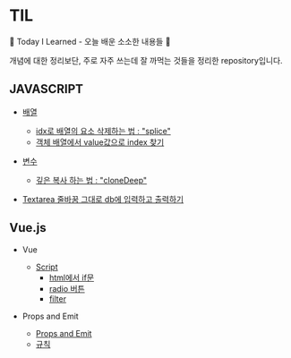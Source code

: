 # TIL
:ant: Today I Learned - 오늘 배운 소소한 내용들 :ant:

개념에 대한 정리보단, 주로 자주 쓰는데 잘 까먹는 것들을 정리한 repository입니다.


## JAVASCRIPT
* <a href="https://github.com/rocher71/TIL/blob/main/Javascript/javascript.md#%EB%B0%B0%EC%97%B4">배열</a>
  * <a href="https://github.com/rocher71/TIL/blob/main/Javascript/javascript.md#idx%EB%A1%9C-%EB%B0%B0%EC%97%B4%EC%9D%98-%EC%9A%94%EC%86%8C-%EC%82%AD%EC%A0%9C%ED%95%98%EB%8A%94-%EB%B2%95--splice">idx로 배열의 요소 삭제하는 법 : "splice"</a>
  * <a href="https://github.com/rocher71/TIL/blob/main/Javascript/javascript.md#%EA%B0%9D%EC%B2%B4-%EB%B0%B0%EC%97%B4%EC%97%90%EC%84%9C-value%EA%B0%92%EC%9C%BC%EB%A1%9C-index-%EC%B0%BE%EA%B8%B0">객체 배열에서 value값으로 index 찾기</a>

* <a href="https://github.com/rocher71/TIL/blob/main/Javascript/javascript.md#%EB%B3%80%EC%88%98">변수</a>
  * <a href="https://github.com/rocher71/TIL/blob/main/Javascript/javascript.md#%EA%B9%8A%EC%9D%80-%EB%B3%B5%EC%82%AC-%ED%95%98%EB%8A%94-%EB%B2%95--clonedeep">깊은 복사 하는 법 : "cloneDeep"</a>

* <a href="https://github.com/rocher71/TIL/blob/main/Javascript/javascript.md#textarea-%EC%A4%84%EB%B0%94%EA%BF%88-%EA%B7%B8%EB%8C%80%EB%A1%9C-db%EC%97%90-%EC%9E%85%EB%A0%A5%ED%95%98%EA%B3%A0-%EC%B6%9C%EB%A0%A5%ED%95%98%EA%B8%B0">Textarea 줄바꿈 그대로 db에 입력하고 출력하기</a>


## Vue.js
* Vue
  * <a href="https://github.com/rocher71/TIL/blob/main/Vue/Vue.md#javascript"> Script </a>
    * <a href="https://github.com/rocher71/TIL/blob/main/Vue/Vue.md#html%EC%97%90%EC%84%9C-if%EB%AC%B8">html에서 if문</a>
    * <a href="https://github.com/rocher71/TIL/blob/main/Vue/Vue.md#radio%EB%B2%84%ED%8A%BC"> radio 버튼 </a>
    * <a href="https://github.com/rocher71/TIL/blob/main/Vue/Vue.md#filter"> filter </a>

* Props and Emit
  * <a href="https://github.com/rocher71/TIL/blob/main/Vue/props_emit.md#props--emit">Props and Emit</a>
  * <a href="https://github.com/rocher71/TIL/blob/main/Vue/props_emit.md#%EA%B7%9C%EC%B9%99">규칙</a>
